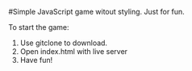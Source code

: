 #Simple JavaScript game witout styling. Just for fun.

To start the game:
1. Use gitclone to download.
2. Open index.html with live server
3. Have fun!